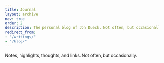 ```yaml
---
title: Journal
layout: archive
nav: true
order: 2
description: The personal blog of Jon Dueck. Not often, but occasionally.
redirect_from:
- "/writings/"
- "/blog/"
---
```


Notes, highlights, thoughts, and links. Not often, but occasionally.
